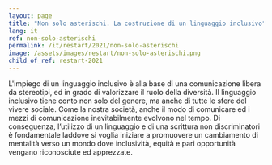 ```yaml
---
layout: page
title: "Non solo asterischi. La costruzione di un linguaggio inclusivo"
lang: it
ref: non-solo-asterischi
permalink: /it/restart/2021/non-solo-asterischi
image: /assets/images/restart/non-solo-asterischi.png
child_of_ref: restart-2021
---
```


L'impiego di un linguaggio inclusivo è alla base di una comunicazione libera da
stereotipi, ed in grado di valorizzare il ruolo della diversità. Il linguaggio
inclusivo tiene conto non solo del genere, ma anche di tutte le sfere del
vivere sociale. Come la nostra società, anche il modo di comunicare ed i mezzi
di comunicazione inevitabilmente evolvono nel tempo. Di conseguenza, l’utilizzo
di un linguaggio e di una scrittura non discriminatori è fondamentale laddove
si voglia iniziare a promuovere un cambiamento di mentalità verso un mondo dove
inclusività, equità e pari opportunità vengano riconosciute ed apprezzate.
